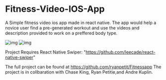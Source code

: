 # Fitness-Video-IOS-App
A Simple fitness video ios app made in react native.
The app would help a novice user find a pre-generated workout and use the videos and description provided to work
on a preffered body type.

![img](https://i.imgur.com/eQhoO8O.png)
![img](https://i.imgur.com/hPLNb6H.png)

Project Requires React Native Swiper: "https://github.com/leecade/react-native-swiper"




The full project can be found at https://github.com/ryanpetit/Fitnessapp
The project is in collbaration with Chase King, Ryan Petitie,and Andre Kuplin.
